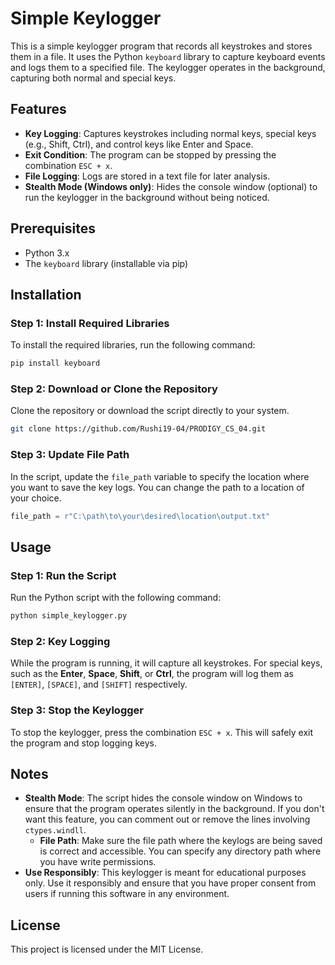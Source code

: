 # Simple Keylogger
This is a simple keylogger program that records all keystrokes and stores them in a file. It uses the Python `keyboard` library to capture keyboard events and logs them to a specified file. The keylogger operates in the background, capturing both normal and special keys.

## Features
- **Key Logging**: Captures keystrokes including normal keys, special keys (e.g., Shift, Ctrl), and control keys like Enter and Space.
- **Exit Condition**: The program can be stopped by pressing the combination `ESC + x`.
- **File Logging**: Logs are stored in a text file for later analysis.
- **Stealth Mode (Windows only)**: Hides the console window (optional) to run the keylogger in the background without being noticed.

## Prerequisites
- Python 3.x
- The `keyboard` library (installable via pip)

## Installation
### Step 1: Install Required Libraries

To install the required libraries, run the following command:

```bash
pip install keyboard
```

### Step 2: Download or Clone the Repository

Clone the repository or download the script directly to your system.

```bash
git clone https://github.com/Rushi19-04/PRODIGY_CS_04.git
```

### Step 3: Update File Path

In the script, update the `file_path` variable to specify the location where you want to save the key logs. You can change the path to a location of your choice.

```python
file_path = r"C:\path\to\your\desired\location\output.txt"
```

## Usage

### Step 1: Run the Script
Run the Python script with the following command:

```bash
python simple_keylogger.py
```

### Step 2: Key Logging
While the program is running, it will capture all keystrokes. For special keys, such as the **Enter**, **Space**, **Shift**, or **Ctrl**, the program will log them as `[ENTER]`, `[SPACE]`, and `[SHIFT]` respectively.

### Step 3: Stop the Keylogger
To stop the keylogger, press the combination `ESC + x`. This will safely exit the program and stop logging keys.

## Notes
- **Stealth Mode**: The script hides the console window on Windows to ensure that the program operates silently in the background. If you don't want this feature, you can comment out or remove the lines involving `ctypes.windll`.
  - **File Path**: Make sure the file path where the keylogs are being saved is correct and accessible. You can specify any directory path where you have write permissions.
- **Use Responsibly**: This keylogger is meant for educational purposes only. Use it responsibly and ensure that you have proper consent from users if running this software in any environment.

## License
This project is licensed under the MIT License.

